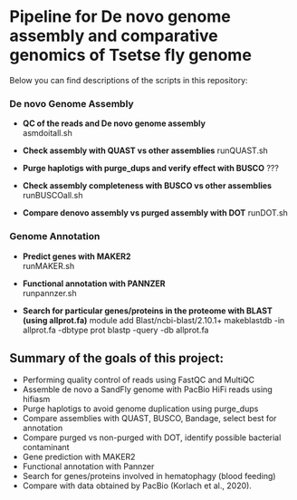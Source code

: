 # Pipeline for De novo genome assembly and comparative genomics of Tsetse fly genome

Below you can find descriptions of the scripts in this repository:

### De novo Genome Assembly  

* **QC of the reads and De novo genome assembly**    
asmdoitall.sh

* **Check assembly with QUAST vs other assemblies**
runQUAST.sh

* **Purge haplotigs with purge_dups and verify effect with BUSCO**
???

* **Check assembly completeness with BUSCO vs other assemblies**
runBUSCOall.sh

* **Compare denovo assembly vs purged assembly with DOT**
runDOT.sh


### Genome Annotation   
   
* **Predict genes with MAKER2**    
runMAKER.sh

* **Functional annotation with PANNZER**     
runpannzer.sh

* **Search for particular genes/proteins in the proteome with BLAST (using allprot.fa)**
module add Blast/ncbi-blast/2.10.1+
makeblastdb -in allprot.fa -dbtype prot
blastp -query <a protein file.fa> -db allprot.fa

        
## Summary of the goals of this project:
- Performing quality control of reads using FastQC and MultiQC  
- Assemble de novo a SandFly genome with PacBio HiFi reads using hifiasm
- Purge haplotigs to avoid genome duplication using purge_dups
- Compare assemblies with QUAST, BUSCO, Bandage, select best for annotation
- Compare purged vs non-purged with DOT, identify possible bacterial contaminant
- Gene prediction with MAKER2 
- Functional annotation with Pannzer
- Search for genes/proteins involved in hematophagy (blood feeding)
- Compare with data obtained by PacBio (Korlach et al., 2020).
